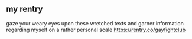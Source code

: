 ## my rentry
gaze your weary eyes upon these wretched texts and garner information regarding myself on a rather personal scale https://rentry.co/gayfightclub
